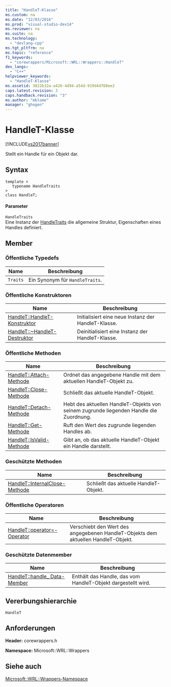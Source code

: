 ```yaml
---
title: "HandleT-Klasse"
ms.custom: na
ms.date: "12/03/2016"
ms.prod: "visual-studio-dev14"
ms.reviewer: na
ms.suite: na
ms.technology: 
  - "devlang-cpp"
ms.tgt_pltfrm: na
ms.topic: "reference"
f1_keywords: 
  - "corewrappers/Microsoft::WRL::Wrappers::HandleT"
dev_langs: 
  - "C++"
helpviewer_keywords: 
  - "HandleT-Klasse"
ms.assetid: 3822b32a-a426-4d94-a54d-919d4df60ee2
caps.latest.revision: 3
caps.handback.revision: "3"
ms.author: "mblome"
manager: "ghogen"
---
```

# HandleT-Klasse
[!INCLUDE[vs2017banner](../assembler/inline/includes/vs2017banner.md)]

Stellt ein Handle für ein Objekt dar.  
  
## Syntax  
  
```  
template <  
   typename HandleTraits  
>  
class HandleT;  
```  
  
#### Parameter  
 `HandleTraits`  
 Eine Instanz der [HandleTraits](../windows/handletraits-structure.md) die allgemeine Struktur, Eigenschaften eines Handles definiert.  
  
## Member  
  
### Öffentliche Typedefs  
  
|Name|**Beschreibung**|  
|----------|----------------------|  
|`Traits`|Ein Synonym für `HandleTraits`.|  
  
### Öffentliche Konstruktoren  
  
|Name|**Beschreibung**|  
|----------|----------------------|  
|[HandleT::HandleT\-Konstruktor](../windows/handlet-handlet-constructor.md)|Initialisiert eine neue Instanz der HandleT\-Klasse.|  
|[HandleT::~HandleT\-Destruktor](../windows/handlet-tilde-handlet-destructor.md)|Deinitialisiert eine Instanz der HandleT\-Klasse.|  
  
### Öffentliche Methoden  
  
|Name|**Beschreibung**|  
|----------|----------------------|  
|[HandleT::Attach\-Methode](../windows/handlet-attach-method.md)|Ordnet das angegebene Handle mit dem aktuellen HandleT\-Objekt zu.|  
|[HandleT::Close\-Methode](../windows/handlet-close-method.md)|Schließt das aktuelle HandleT\-Objekt.|  
|[HandleT::Detach\-Methode](../windows/handlet-detach-method.md)|Hebt des aktuellen HandleT\-Objekts von seinem zugrunde liegenden Handle die Zuordnung.|  
|[HandleT::Get\-Methode](../windows/handlet-get-method.md)|Ruft den Wert des zugrunde liegenden Handles ab.|  
|[HandleT::IsValid\-Methode](../windows/handlet-isvalid-method.md)|Gibt an, ob das aktuelle HandleT\-Objekt ein Handle darstellt.|  
  
### Geschützte Methoden  
  
|Name|**Beschreibung**|  
|----------|----------------------|  
|[HandleT::InternalClose\-Methode](../windows/handlet-internalclose-method.md)|Schließt das aktuelle HandleT\-Objekt.|  
  
### Öffentliche Operatoren  
  
|Name|**Beschreibung**|  
|----------|----------------------|  
|[HandleT::operator\=\-Operator](../windows/handlet-operator-assign-operator.md)|Verschiebt den Wert des angegebenen HandleT\-Objekts dem aktuellen HandleT\-Objekt.|  
  
### Geschützte Datenmember  
  
|Name|**Beschreibung**|  
|----------|----------------------|  
|[HandleT::handle\_ Data\-Member](../windows/handlet-handle-data-member.md)|Enthält das Handle, das vom HandleT\-Objekt dargestellt wird.|  
  
## Vererbungshierarchie  
 `HandleT`  
  
## Anforderungen  
 **Header:** corewrappers.h  
  
 **Namespace:** Microsoft::WRL::Wrappers  
  
## Siehe auch  
 [Microsoft::WRL::Wrappers\-Namespace](../windows/microsoft-wrl-wrappers-namespace.md)